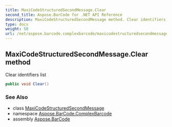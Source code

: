 ```yaml
---
title: MaxiCodeStructuredSecondMessage.Clear
second_title: Aspose.BarCode for .NET API Reference
description: MaxiCodeStructuredSecondMessage method. Clear identifiers list
type: docs
weight: 50
url: /net/aspose.barcode.complexbarcode/maxicodestructuredsecondmessage/clear/
---
```

## MaxiCodeStructuredSecondMessage.Clear method

Clear identifiers list

```csharp
public void Clear()
```

### See Also

* class [MaxiCodeStructuredSecondMessage](../)
* namespace [Aspose.BarCode.ComplexBarcode](../../../aspose.barcode.complexbarcode/)
* assembly [Aspose.BarCode](../../../)


